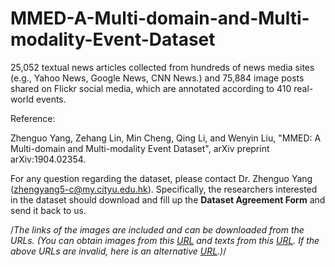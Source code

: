 # MMED-A-Multi-domain-and-Multi-modality-Event-Dataset

25,052 textual news articles collected from hundreds of news media sites (e.g., Yahoo News, Google News, CNN News.) and 75,884 image posts shared on Flickr social media, which are annotated according to 410 real-world events.

Reference:

Zhenguo Yang, Zehang Lin, Min Cheng, Qing Li, and Wenyin Liu, "MMED: A Multi-domain and Multi-modality Event Dataset", arXiv preprint arXiv:1904.02354.

For any question regarding the dataset, please contact Dr. Zhenguo Yang (zhengyang5-c@my.cityu.edu.hk). Specifically, the researchers interested in the dataset should download and fill up the **Dataset Agreement Form** and send it back to us.

/*The links of the images are included and can be downloaded from the URLs. (You can obtain images from this [URL](https://mail2gduteducn-my.sharepoint.com/:f:/g/personal/2111605074_mail2_gdut_edu_cn/Ep5EETZNJpJEl9wYuvEIUDgBOxNCqHINb6F982-dAdPTzA?e=dsLvkz) and texts from this [URL](https://mail2gduteducn-my.sharepoint.com/:f:/g/personal/2111605074_mail2_gdut_edu_cn/Ej6JjYYPuHZJi20We18yIrIBm8WuPzvrQQe39z9haeBypw?e=hrfzEg). If the above URLs are invalid, here is an alternative [URL](https://mail2gduteducn-my.sharepoint.com/:f:/g/personal/2111605074_mail2_gdut_edu_cn/EjXNtmqY4AdOoyeTA5VBP9gBTSbowVQeA-dWWRThVJvAfw?e=MKCHVF).)*/
